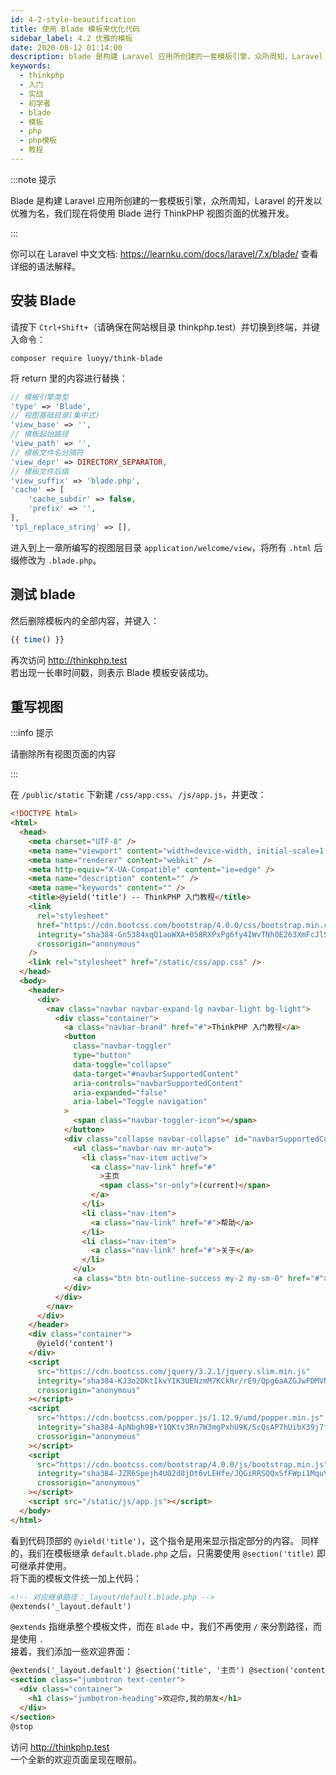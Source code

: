```yaml
---
id: 4-2-style-beautification
title: 使用 Blade 模板来优化代码
sidebar_label: 4.2 优雅的模板
date: 2020-08-12 01:14:00
description: blade 是构建 Laravel 应用所创建的一套模板引擎，众所周知，Laravel 的开发以优雅为名，我们现在将使用 Blade 进行 ThinkPHP 视图页面的优雅开发。
keywords:
  - thinkphp
  - 入门
  - 实战
  - 初学者
  - blade
  - 模板
  - php
  - php模板
  - 教程
---
```


:::note 提示

Blade 是构建 Laravel 应用所创建的一套模板引擎，众所周知，Laravel 的开发以优雅为名，我们现在将使用 Blade 进行 ThinkPHP 视图页面的优雅开发。

:::

你可以在 Laravel 中文文档: https://learnku.com/docs/laravel/7.x/blade/ 查看详细的语法解释。

## 安装 Blade

请按下 `Ctrl+Shift+`（请确保在网站根目录 thinkphp.test）并切换到终端，并键入命令：

```shell title="shell"
composer require luoyy/think-blade
```

将 return 里的内容进行替换：

```php title="config/template"
// 模板引擎类型
'type' => 'Blade',
// 视图基础目录(集中式)
'view_base' => '',
// 模板起始路径
'view_path' => '',
// 模板文件名分隔符
'view_depr' => DIRECTORY_SEPARATOR,
// 模板文件后缀
'view_suffix' => 'blade.php',
'cache' => [
    'cache_subdir' => false,
    'prefix' => '',
],
'tpl_replace_string' => [],
```

进入到上一章所编写的视图层目录 `application/welcome/view`，将所有 `.html` 后缀修改为 `.blade.php`。

## 测试 blade

然后删除模板内的全部内容，并键入：

```php title="application/welcome/view/index/home.blade.php"
{{ time() }}
```

再次访问 http://thinkphp.test  
若出现一长串时间戳，则表示 Blade 模板安装成功。

## 重写视图

:::info 提示

请删除所有视图页面的内容

:::

在 `/public/static` 下新建 `/css/app.css`、`/js/app.js`，并更改：

```html title="default.blade.php"
<!DOCTYPE html>
<html>
  <head>
    <meta charset="UTF-8" />
    <meta name="viewport" content="width=device-width, initial-scale=1.0" />
    <meta name="renderer" content="webkit" />
    <meta http-equiv="X-UA-Compatible" content="ie=edge" />
    <meta name="description" content="" />
    <meta name="keywords" content="" />
    <title>@yield('title') -- ThinkPHP 入门教程</title>
    <link
      rel="stylesheet"
      href="https://cdn.bootcss.com/bootstrap/4.0.0/css/bootstrap.min.css"
      integrity="sha384-Gn5384xqQ1aoWXA+058RXPxPg6fy4IWvTNh0E263XmFcJlSAwiGgFAW/dAiS6JXm"
      crossorigin="anonymous"
    />
    <link rel="stylesheet" href="/static/css/app.css" />
  </head>
  <body>
    <header>
      <div>
        <nav class="navbar navbar-expand-lg navbar-light bg-light">
          <div class="container">
            <a class="navbar-brand" href="#">ThinkPHP 入门教程</a>
            <button
              class="navbar-toggler"
              type="button"
              data-toggle="collapse"
              data-target="#navbarSupportedContent"
              aria-controls="navbarSupportedContent"
              aria-expanded="false"
              aria-label="Toggle navigation"
            >
              <span class="navbar-toggler-icon"></span>
            </button>
            <div class="collapse navbar-collapse" id="navbarSupportedContent">
              <ul class="navbar-nav mr-auto">
                <li class="nav-item active">
                  <a class="nav-link" href="#"
                    >主页
                    <span class="sr-only">(current)</span>
                  </a>
                </li>
                <li class="nav-item">
                  <a class="nav-link" href="#">帮助</a>
                </li>
                <li class="nav-item">
                  <a class="nav-link" href="#">关于</a>
                </li>
              </ul>
              <a class="btn btn-outline-success my-2 my-sm-0" href="#">注册</a>
            </div>
          </div>
        </nav>
      </div>
    </header>
    <div class="container">
      @yield('content')
    </div>
    <script
      src="https://cdn.bootcss.com/jquery/3.2.1/jquery.slim.min.js"
      integrity="sha384-KJ3o2DKtIkvYIK3UENzmM7KCkRr/rE9/Qpg6aAZGJwFDMVNA/GpGFF93hXpG5KkN"
      crossorigin="anonymous"
    ></script>
    <script
      src="https://cdn.bootcss.com/popper.js/1.12.9/umd/popper.min.js"
      integrity="sha384-ApNbgh9B+Y1QKtv3Rn7W3mgPxhU9K/ScQsAP7hUibX39j7fakFPskvXusvfa0b4Q"
      crossorigin="anonymous"
    ></script>
    <script
      src="https://cdn.bootcss.com/bootstrap/4.0.0/js/bootstrap.min.js"
      integrity="sha384-JZR6Spejh4U02d8jOt6vLEHfe/JQGiRRSQQxSfFWpi1MquVdAyjUar5+76PVCmYl"
      crossorigin="anonymous"
    ></script>
    <script src="/static/js/app.js"></script>
  </body>
</html>
```

看到代码顶部的 `@yield('title')`，这个指令是用来显示指定部分的内容。 同样的，我们在模板继承 `default.blade.php` 之后，只需要使用 `@section('title)` 即可继承并使用。  
将下面的模板文件统一加上代码：

```html title="view/index"
<!-- 对应继承路径：_layout/default.blade.php -->
@extends('_layout.default')
```

`@extends` 指继承整个模板文件，而在 `Blade` 中，我们不再使用 `/` 来分割路径，而是使用 `.`  
接着，我们添加一些欢迎界面：

```html title="home.blade.php"
@extends('_layout.default') @section('title', '主页') @section('content')
<section class="jumbotron text-center">
  <div class="container">
    <h1 class="jumbotron-heading">欢迎你,我的朋友</h1>
  </div>
</section>
@stop
```

访问 http://thinkphp.test  
一个全新的欢迎页面呈现在眼前。
